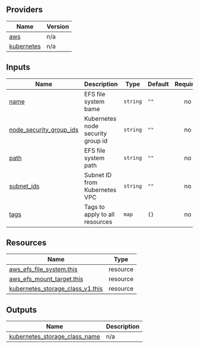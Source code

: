 <!-- BEGIN_TF_DOCS -->

## Providers

| Name | Version |
|------|---------|
| <a name="provider_aws"></a> [aws](#provider\_aws) | n/a |
| <a name="provider_kubernetes"></a> [kubernetes](#provider\_kubernetes) | n/a |
## Inputs

| Name | Description | Type | Default | Required |
|------|-------------|------|---------|:--------:|
| <a name="input_name"></a> [name](#input\_name) | EFS file system bame | `string` | `""` | no |
| <a name="input_node_security_group_ids"></a> [node\_security\_group\_ids](#input\_node\_security\_group\_ids) | Kubernetes node security group id | `string` | `""` | no |
| <a name="input_path"></a> [path](#input\_path) | EFS file system path | `string` | `""` | no |
| <a name="input_subnet_ids"></a> [subnet\_ids](#input\_subnet\_ids) | Subnet ID from Kubernetes VPC | `string` | `""` | no |
| <a name="input_tags"></a> [tags](#input\_tags) | Tags to apply to all resources | `map` | `{}` | no |
## Resources

| Name | Type |
|------|------|
| [aws_efs_file_system.this](https://registry.terraform.io/providers/hashicorp/aws/latest/docs/resources/efs_file_system) | resource |
| [aws_efs_mount_target.this](https://registry.terraform.io/providers/hashicorp/aws/latest/docs/resources/efs_mount_target) | resource |
| [kubernetes_storage_class_v1.this](https://registry.terraform.io/providers/hashicorp/kubernetes/latest/docs/resources/storage_class_v1) | resource |
## Outputs

| Name | Description |
|------|-------------|
| <a name="output_kubernetes_storage_class_name"></a> [kubernetes\_storage\_class\_name](#output\_kubernetes\_storage\_class\_name) | n/a |
<!-- END_TF_DOCS -->